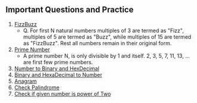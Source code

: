 ## Important Questions and Practice 

1. [FizzBuzz](./FizzBuzz.js)
    - Q. For first N natural numbers multiples of 3 are termed as "Fizz", multiples of 5 are termed as "Buzz", while multiples of 15 are termed as "FizzBuzz". Rest all numbers remain in their original form.
2. [Prime Number](./PrimeNumber.js)
    - A prime number N, is only divisible by 1 and itself. 2, 3, 5, 7, 11, 13, ... are first few prime numbers.
3. [Number to Binary and HexDecimal](./BitRepresentation.js)
4. [Binary and HexaDecimal to Number](./BitRepresentation.js)
5. [Anagram](./Anagram.js)
6. [Check Palindrome](./Palindrome.js)
7. [Check if given number is power of Two](./Powerof2.js)
